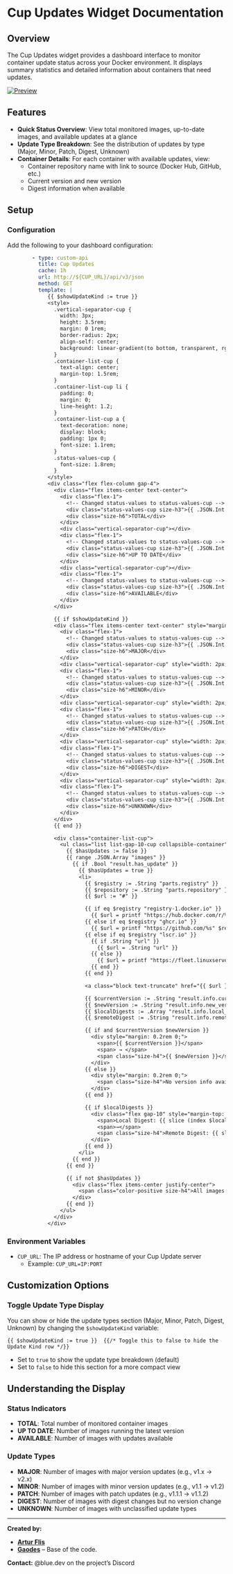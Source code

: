 # Cup Updates Widget Documentation

## Overview

The Cup Updates widget provides a dashboard interface to monitor container update status across your Docker environment. It displays summary statistics and detailed information about containers that need updates.

[![Preview](./preview.png)](./preview.png)
## Features

- **Quick Status Overview**: View total monitored images, up-to-date images, and available updates at a glance
- **Update Type Breakdown**: See the distribution of updates by type (Major, Minor, Patch, Digest, Unknown)
- **Container Details**: For each container with available updates, view:
  - Container repository name with link to source (Docker Hub, GitHub, etc.)
  - Current version and new version
  - Digest information when available

## Setup

### Configuration

Add the following to your dashboard configuration:

```yaml
        - type: custom-api
          title: Cup Updates
          cache: 1h
          url: http://${CUP_URL}/api/v3/json
          method: GET
          template: |
             {{ $showUpdateKind := true }}
             <style>
               .vertical-separator-cup {
                 width: 3px;
                 height: 3.5rem;
                 margin: 0 1rem;
                 border-radius: 2px;
                 align-self: center;
                 background: linear-gradient(to bottom, transparent, rgba(255,255,255,0.05) 20%, rgba(255,255,255,0.05) 80%, transparent);
               }
               .container-list-cup {
                 text-align: center;
                 margin-top: 1.5rem;
               }
               .container-list-cup li {
                 padding: 0;
                 margin: 0;
                 line-height: 1.2;
               }
               .container-list-cup a {
                 text-decoration: none;
                 display: block;
                 padding: 1px 0;
                 font-size: 1.1rem;
               }
               .status-values-cup {
                 font-size: 1.8rem;
               }
             </style>
             <div class="flex flex-column gap-4">
               <div class="flex items-center text-center">
                 <div class="flex-1">
                   <!-- Changed status-values to status-values-cup -->
                   <div class="status-values-cup size-h3">{{ .JSON.Int "metrics.monitored_images" }}</div>
                   <div class="size-h6">TOTAL</div>
                 </div>
                 <div class="vertical-separator-cup"></div>
                 <div class="flex-1">
                   <!-- Changed status-values to status-values-cup -->
                   <div class="status-values-cup size-h3">{{ .JSON.Int "metrics.up_to_date" }}</div>
                   <div class="size-h6">UP TO DATE</div>
                 </div>
                 <div class="vertical-separator-cup"></div>
                 <div class="flex-1">
                   <!-- Changed status-values to status-values-cup -->
                   <div class="status-values-cup size-h3">{{ .JSON.Int "metrics.updates_available" }}</div>
                   <div class="size-h6">AVAILABLE</div>
                 </div>
               </div>

               {{ if $showUpdateKind }}
               <div class="flex items-center text-center" style="margin-top: 1rem;">
                 <div class="flex-1">
                   <!-- Changed status-values to status-values-cup -->
                   <div class="status-values-cup size-h3">{{ .JSON.Int "metrics.major_updates" }}</div>
                   <div class="size-h6">MAJOR</div>
                 </div>
                 <div class="vertical-separator-cup" style="width: 2px; margin: 0 0.25rem;"></div>
                 <div class="flex-1">
                   <!-- Changed status-values to status-values-cup -->
                   <div class="status-values-cup size-h3">{{ .JSON.Int "metrics.minor_updates" }}</div>
                   <div class="size-h6">MINOR</div>
                 </div>
                 <div class="vertical-separator-cup" style="width: 2px; margin: 0 0.25rem;"></div>
                 <div class="flex-1">
                   <!-- Changed status-values to status-values-cup -->
                   <div class="status-values-cup size-h3">{{ .JSON.Int "metrics.patch_updates" }}</div>
                   <div class="size-h6">PATCH</div>
                 </div>
                 <div class="vertical-separator-cup" style="width: 2px; margin: 0 0.25rem;"></div>
                 <div class="flex-1">
                   <!-- Changed status-values to status-values-cup -->
                   <div class="status-values-cup size-h3">{{ .JSON.Int "metrics.other_updates" }}</div>
                   <div class="size-h6">DIGEST</div>
                 </div>
                 <div class="vertical-separator-cup" style="width: 2px; margin: 0 0.25rem;"></div>
                 <div class="flex-1">
                   <!-- Changed status-values to status-values-cup -->
                   <div class="status-values-cup size-h3">{{ .JSON.Int "metrics.unknown_updates" }}</div>
                   <div class="size-h6">UNKNOWN</div>
                 </div>
               </div>
               {{ end }}

               <div class="container-list-cup">
                 <ul class="list list-gap-10-cup collapsible-container" data-collapse-after="3">
                   {{ $hasUpdates := false }}
                   {{ range .JSON.Array "images" }}
                     {{ if .Bool "result.has_update" }}
                       {{ $hasUpdates = true }}
                       <li>
                         {{ $registry := .String "parts.registry" }}
                         {{ $repository := .String "parts.repository" }}
                         {{ $url := "#" }}

                         {{ if eq $registry "registry-1.docker.io" }}
                           {{ $url = printf "https://hub.docker.com/r/%s" $repository }}
                         {{ else if eq $registry "ghcr.io" }}
                           {{ $url = printf "https://github.com/%s" $repository }}
                         {{ else if eq $registry "lscr.io" }}
                           {{ if .String "url" }}
                             {{ $url = .String "url" }}
                           {{ else }}
                             {{ $url = printf "https://fleet.linuxserver.io/%s" $repository }}
                           {{ end }}
                         {{ end }}

                         <a class="block text-truncate" href="{{ $url }}" target="_blank" rel="noreferrer" style="font-size: 1.4rem;">{{ $repository }}</a>

                         {{ $currentVersion := .String "result.info.current_version" }}
                         {{ $newVersion := .String "result.info.new_version" }}
                         {{ $localDigests := .Array "result.info.local_digests" }}
                         {{ $remoteDigest := .String "result.info.remote_digest" }}

                         {{ if and $currentVersion $newVersion }}
                           <div style="margin: 0.2rem 0;">
                             <span>{{ $currentVersion }}</span>
                             <span> → </span>
                             <span class="size-h4">{{ $newVersion }}</span>
                           </div>
                         {{ else }}
                           <div style="margin: 0.2rem 0;">
                             <span class="size-h4">No version info available</span>
                           </div>
                         {{ end }}

                         {{ if $localDigests }}
                           <div class="flex gap-10" style="margin-top: 0.5rem;">
                             <span>Local Digest: {{ slice (index $localDigests 0) 0 4 }}</span>
                             <span>→</span>
                             <span class="size-h4">Remote Digest: {{ slice $remoteDigest 0 4 }}</span>
                           </div>
                         {{ end }}
                       </li>
                     {{ end }}
                   {{ end }}

                   {{ if not $hasUpdates }}
                     <div class="flex items-center justify-center">
                       <span class="color-positive size-h4">All images are up to date!</span>
                     </div>
                   {{ end }}
                 </ul>
               </div>
             </div>
```

### Environment Variables

- `CUP_URL`: The IP address or hostname of your Cup Update server
  - Example: `CUP_URL=IP:PORT`

## Customization Options

### Toggle Update Type Display

You can show or hide the update types section (Major, Minor, Patch, Digest, Unknown) by changing the `$showUpdateKind` variable:

```
{{ $showUpdateKind := true }}  {{/* Toggle this to false to hide the Update Kind row */}}
```

- Set to `true` to show the update type breakdown (default)
- Set to `false` to hide this section for a more compact view

## Understanding the Display

### Status Indicators

- **TOTAL**: Total number of monitored container images
- **UP TO DATE**: Number of images running the latest version
- **AVAILABLE**: Number of images with updates available

### Update Types

- **MAJOR**: Number of images with major version updates (e.g., v1.x → v2.x)
- **MINOR**: Number of images with minor version updates (e.g., v1.1 → v1.2)
- **PATCH**: Number of images with patch updates (e.g., v1.1.1 → v1.1.2)
- **DIGEST**: Number of images with digest changes but no version change
- **UNKNOWN**: Number of images with unclassified update types

<hr>

**Created by:**
- [**Artur Flis**](https://github.com/panonim)
- [**Gaodes**](https://github.com/gaodes) – Base of the code.

**Contact:** @blue.dev on the project’s Discord
